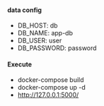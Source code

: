 #### data config

- DB_HOST: db
- DB_NAME: app-db
- DB_USER: user
- DB_PASSWORD: password

#### Execute

- docker-compose build
- docker-compose up -d
- http://127.0.0.1:5000/

